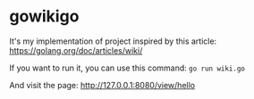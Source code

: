 # gowikigo
It's my implementation of project inspired by this article: https://golang.org/doc/articles/wiki/

If you want to run it, you can use this command:
`go run wiki.go`

And visit the page: http://127.0.0.1:8080/view/hello